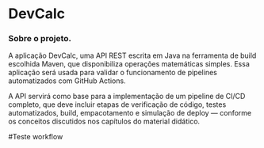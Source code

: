 # DevCalc

### Sobre o projeto.

A aplicação DevCalc, uma API REST escrita em Java na ferramenta de build escolhida Maven, que disponibiliza operações matemáticas simples. Essa aplicação será usada para validar o funcionamento de pipelines automatizados com GitHub Actions.

A API servirá como base para a implementação de um pipeline de CI/CD completo, que deve incluir etapas de verificação de código, testes automatizados, build, empacotamento e simulação de deploy — conforme os conceitos discutidos nos capítulos do material didático.

#Teste workflow